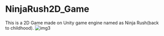 # NinjaRush2D_Game
This is a 2D Game made on Unity game engine named as Ninja Rush(back to childhood).
![img3](https://user-images.githubusercontent.com/48176812/189690152-0b42b551-c679-4c34-8b75-698bff35064b.jpeg)

